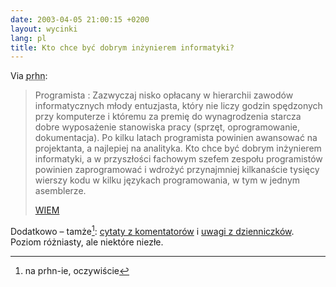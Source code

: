 ```yaml
---
date: 2003-04-05 21:00:15 +0200
layout: wycinki
lang: pl
title: Kto chce być dobrym inżynierem informatyki?
---
```


Via <acronym title='pl.rec.humor.najlepsze'>prhn</acronym>:

> Programista
> : Zazwyczaj nisko opłacany w hierarchii zawodów informatycznych młody entuzjasta, który nie liczy godzin spędzonych przy komputerze i któremu za premię do wynagrodzenia starcza dobre wyposażenie stanowiska pracy (sprzęt, oprogramowanie, dokumentacja). Po kilku latach programista powinien awansować na projektanta, a najlepiej na analityka. Kto chce być dobrym inżynierem informatyki, a w przyszłości fachowym szefem zespołu programistów powinien zaprogramować i wdrożyć przynajmniej kilkanaście tysięcy wierszy kodu w kilku językach programowania, w tym w jednym asemblerze.
>
> [WIEM](http://wiem.onet.pl/ 'Wielka Internetowa Encyklopedia Multimedialna')

Dodatkowo – tamże[^1]: [cytaty z komentatorów](http://niusy.onet.pl/niusy.html?t=artykul&group=pl.rec.humor.najlepsze&aid=23652707 'z pl.pregierz') i [uwagi z dzienniczków](http://niusy.onet.pl/niusy.html?t=artykul&group=pl.rec.humor.najlepsze&aid=23673000 'z pl.listserv.chomor-l'). Poziom różniasty, ale niektóre niezłe.

[^1]: na prhn-ie, oczywiście
